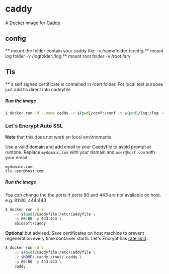 # caddy

A [Docker](http://docker.com) image for [Caddy](http://caddyserver.com).

## config

** mount the folder contain your caddy file: -v /somefolder:/config
** mount log folder -v /logfolder:/log
** mount root folder -v /root:/srv

## Tls

** a self signed certificate is contained in /cert folder. For local test purpose just add tls direct into caddyfile

##### Run the image

```sh
$ docker run -d --name caddy -v $(pwd)/conf:/conf -v $(pwd)/log:/log -v $(pwd)/srv:/srv -p 80:80 -p 443:443 caddy
```
### Let's Encrypt Auto SSL
**Note** that this does not work on local environments.

Use a valid domain and add email to your Caddyfile to avoid prompt at runtime.
Replace `mydomain.com` with your domain and `user@host.com` with your email.
```
mydomain.com
tls user@host.com
```

##### Run the image

You can change the the ports if ports 80 and 443 are not available on host. e.g. 81:80, 444:443

```sh
$ docker run -d \
    -v $(pwd)/Caddyfile:/etc/Caddyfile \
    -p 80:80 -p 443:443 \
    abiosoft/caddy
```

**Optional** but advised. Save certificates on host machine to prevent regeneration every time container starts.
Let's Encrypt has [rate limit](https://community.letsencrypt.org/t/rate-limits-for-lets-encrypt/6769).
```sh
$ docker run -d \
    -v $(pwd)/Caddyfile:/etc/Caddyfile \
    -v $HOME/.caddy:/root/.caddy \
    -p 80:80 -p 443:443 \
    caddy
```
